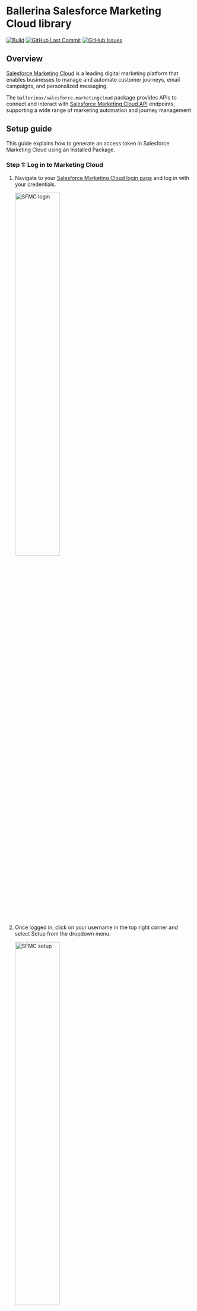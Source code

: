 # Ballerina Salesforce Marketing Cloud library

[![Build](https://github.com/ballerina-platform/module-ballerinax-salesforce.marketingcloud/actions/workflows/ci.yml/badge.svg)](https://github.com/ballerina-platform/module-ballerinax-salesforce.marketingcloud/actions/workflows/ci.yml)
[![GitHub Last Commit](https://img.shields.io/github/last-commit/ballerina-platform/module-ballerinax-salesforce.marketingcloud.svg)](https://github.com/ballerina-platform/module-ballerinax-salesforce.marketingcloud/commits/master)
[![GitHub Issues](https://img.shields.io/github/issues/ballerina-platform/ballerina-library/module/salesforce.marketingcloud.svg?label=Open%20Issues)](https://github.com/ballerina-platform/ballerina-library/labels/module%salesforce.marketingcloud)

## Overview

[Salesforce Marketing Cloud](https://www.salesforce.com/products/marketing-cloud/overview/) is a leading digital marketing platform that enables businesses to manage and automate customer journeys, email campaigns, and personalized messaging.

The `ballerinax/salesforce.marketingcloud` package provides APIs to connect and interact with [Salesforce Marketing Cloud API](https://developer.salesforce.com/docs/atlas.en-us.mc-apis.meta/mc-apis/) endpoints, supporting a wide range of marketing automation and journey management

## Setup guide

This guide explains how to generate an access token in Salesforce Marketing Cloud using an Installed Package. 

### Step 1: Log in to Marketing Cloud

1. Navigate to your [Salesforce Marketing Cloud login page](https://mc.exacttarget.com/cloud/login.html) and log in with your credentials.

   <img src="docs/setup/resources/1-sfmc-login.png" title="SFMC login" width="50%" alt="SFMC login"/>

2. Once logged in, click on your username in the top right corner and select Setup from the dropdown menu.

   <img src="docs/setup/resources/2-sfmc-setup.png" title="SFMC setup" width="50%" alt="SFMC setup"/>

### Step 2: Create an installed package

1. In the **Setup** menu, scroll down to the **Platform Tools** section.
2. Click on **Apps** and then select **Installed Packages**.

   <img src="docs/setup/resources/3-installed-packages.png" title="SFMC packages" width="50%" alt="SFMC installed packages"/>

3. Click the **New** button.
4. Enter a **Name** and **Description** for your package (for example, `API Integration Package`).
5. Click **Save**.

   <img src="docs/setup/resources/4-sfmc-new-component.png" title="SFMC new component" width="50%" alt="SFMC installed package component"/>

### Step 3: Add an API integration component

1. After saving, click on the package you just created to view its details.

   <img src="docs/setup/resources/5-sfmc-component-details.png" title="SFMC new component details" width="95%" alt="SFMC installed package component details"/>

2. Click on **Add Component**.
3. Choose **API Integration** as the component type.

   <img src="docs/setup/resources/6-sfmc-component-type.png" title="SFMC new component type" width="50%" alt="SFMC installed package component type"/>

4. Select Server-to-Server as the integration type.

   <img src="docs/setup/resources/7-sfmc-integration-type.png" title="SFMC new integration type" width="50%" alt="SFMC installed package integration type"/>

5. In the list of available scopes, check the required permissions for your integration. For most token generation and API calls, you might need:
   * Read and Write access to Email Studio
   * Access to the REST API
   * Any additional scopes based on your specific use case

     <img src="docs/setup/resources/8-sfmc-scope.png" title="SFMC component scope" width="75%" alt="SFMC component scopes"/>

6. Click **Save** to add the component.

### Step 4: Retrieve the Client ID and Client Secret

On the package detail page, note down the Base URIs, Client ID and Client Secret generated for your integration. These credentials are required to authenticate API calls.
If necessary, click on Edit to update any integration details or to add further scopes.

<img src="docs/setup/resources/9-sfmc-secret.png" title="SFMC secret" width="65%" alt="SFMC client secret"/>

<img src="docs/setup/resources/10-sfmc-client.png" title="SFMC client id" width="95%" alt="SFMC client id"/>

### Step 5: Retrieve your user subdomain

Extract the subdomain by taking the portion between `https://` and `.auth.marketingcloudapis.com` in your base URI. For example, from `https://mc123456gkz1x4p5b9m4gzx5b9.auth.marketingcloudapis.com/`, the subdomain is `mc123456gkz1x4p5b9m4gzx5b9`.

### Step 6: Retrieve your account id if necessary

Navigate to the top right corner of your SFMC account interface, hover over your account name, and the MID will be displayed.
>> **Note:** This is only needed if the cloud account has more than one bussiness units.

<img src="docs/setup/resources/11-account-id.png" title="Account id" width="50%" alt="SFMC client id"/>

## Quickstart

To use the `salesforce.marketingcloud` connector in your Ballerina application, modify the `.bal` file as follows:

### Step 1: Import the module

Import the `salesforce.marketingcloud` module.

```ballerina
import ballerinax/salesforce.marketingcloud;
```

### Step 2: Instantiate a new connector

Create a `marketingcloud:ConnectionConfig` with the obtained OAuth2.0 tokens and initialize the connector with it.

```ballerina
configurable string clientId = ?;
configurable string clientSecret = ?;
configurable string subDomain = ?;
configurable string accountId = ?;

marketingcloud:Client marketingCloudClient = check new (
    subDomain,
    config = {
        auth: {
            clientId,
            clientSecret,
            accountId
        }
    }
);
```

### Step 3: Invoke the connector operation

Now, utilize the available connector operations.

#### See all the journeys contact is enrolled in

```ballerina
marketingcloud:ContactMembershipResponse res = 
        check marketingCloudClient->getContactMembership({
            contactKeyList: ["test@example.com"]
        });
```

## Examples

The `ballerinax/salesforce.marketingcloud` connector provides practical examples illustrating usage in various scenarios. Explore these [examples](https://github.com/ballerina-platform/module-ballerinax-salesforce.marketingcloud/tree/main/examples) to understand how to capture and process database change events effectively.

1. [Seasonal Journey](https://github.com/ballerina-platform/module-ballerinax-salesforce.marketingcloud/tree/main/examples/seasonal-journey) – Shows how to enroll new users into the Seasonal Journey by adding a row to a Data Extension, with checks to prevent enrolling users who are already part of the Rewin Journey.

## Build from the source

### Setting up the prerequisites

1. Download and install Java SE Development Kit (JDK) version 21. You can download it from either of the following sources:

    * [Oracle JDK](https://www.oracle.com/java/technologies/downloads/)
    * [OpenJDK](https://adoptium.net/)

   > **Note:** After installation, remember to set the `JAVA_HOME` environment variable to the directory where JDK was installed.

2. Download and install [Ballerina Swan Lake](https://ballerina.io/).

3. Download and install [Docker](https://www.docker.com/get-started).

   > **Note**: Ensure that the Docker daemon is running before executing any tests.

4. Export Github Personal access token with read package permissions as follows,

    ```bash
    export packageUser=<Username>
    export packagePAT=<Personal access token>
    ```

### Build options

Execute the commands below to build from the source.

1. To build the package:

   ```bash
   ./gradlew clean build
   ```

2. To run the tests:

   ```bash
   ./gradlew clean test
   ```

3. To build the without the tests:

   ```bash
   ./gradlew clean build -x test
   ```

4. To run tests against different environments:

   ```bash
   ./gradlew clean test -Pgroups=<Comma separated groups/test cases>
   ```

5. To debug the package with a remote debugger:

   ```bash
   ./gradlew clean build -Pdebug=<port>
   ```

6. To debug with the Ballerina language:

   ```bash
   ./gradlew clean build -PbalJavaDebug=<port>
   ```

7. Publish the generated artifacts to the local Ballerina Central repository:

    ```bash
    ./gradlew clean build -PpublishToLocalCentral=true
    ```

8. Publish the generated artifacts to the Ballerina Central repository:

   ```bash
   ./gradlew clean build -PpublishToCentral=true
   ```

## Contribute to Ballerina

As an open-source project, Ballerina welcomes contributions from the community.

For more information, go to the [contribution guidelines](https://github.com/ballerina-platform/ballerina-lang/blob/master/CONTRIBUTING.md).

## Code of conduct

All the contributors are encouraged to read the [Ballerina Code of Conduct](https://ballerina.io/code-of-conduct).

## Useful links

* For more information go to the [`salesforce.marketingcloud` package](https://central.ballerina.io/ballerinax/salesforce.marketingcloud/latest).
* For example demonstrations of the usage, go to [Ballerina By Examples](https://ballerina.io/learn/by-example/).
* Chat live with us via our [Discord server](https://discord.gg/ballerinalang).
* Post all technical questions on Stack Overflow with the [#ballerina](https://stackoverflow.com/questions/tagged/ballerina) tag.
